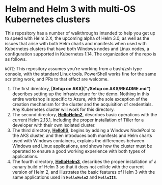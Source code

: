 # Helm and Helm 3 with multi-OS Kubernetes clusters

This repository has a number of walkthroughs intended to help you get up to speed with Helm 2.X, the upcoming alpha of Helm 3.0, as well as the issues that arise with both Helm charts and manifests when used with Kubernetes clusters that have both Windows nodes and Linux nodes, a configuration supported in Kubernetes 1.14. The organization of the repo is as follows.

`NOTE`: This repository assumes you're working from a bash/zsh type console, with the standard Linux tools. PowerShell works fine for the same scripting work, and PRs to that effect are welcome.

1. The first directory, **[Setup on AKS]("./Setup on AKS/README.md")** describes setting up the infrastructure for the demo. Nothing in this entire workshop is specific to Azure, with the sole exception of the creation mechanism for the cluster and the acquisition of credentials. Any Kubernetes cluster will work for this directory.
2. The second directory, **[HelloHelm2](./HelloHelm2/README.md)**, describes basic operations with the current Helm 2.13.1, including the proper installation of Tiller for a developer with their own isolated cluster. 
3. The third directory, **[HelloIIS](./HelloIIS/README.md)**, begins by adding a Windows NodePool to the AKS cluster, and then introduces both manifests and Helm charts used with Windows containers, explains the differences between Windows and Linux applications, and shows how the cluster must be operated to ensure a good working experience with both types of applications. 
3. The fourth directory, **[HelloHelm3](./HelloHelm3/README.md)**, describes the proper installation of a canary build of Helm 3 so that it does not collide with the current version of Helm 2, and illustrates the basic features of Helm 3 with the same applications used in **`HelloHelm2`** and **`HelloIIS`**. 

